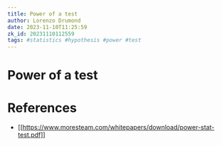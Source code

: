 ```yaml
---
title: Power of a test
author: Lorenzo Drumond
date: 2023-11-10T11:25:59
zk_id: 20231110112559
tags: #statistics #hypothesis #power #test
---
```



# Power of a test



# References
- [[https://www.moresteam.com/whitepapers/download/power-stat-test.pdf]]
